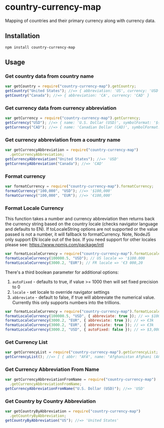 # country-currency-map

Mapping of countries and their primary currency along with currency data.

## Installation

    npm install country-currency-map

## Usage

### Get country data from country name

```js
var getCountry = require("country-currency-map").getCountry;
getCountry("United States"); //=> { abbreviation: 'US', currency: 'USD' }
getCountry("Canada"); //=> { abbreviation: 'CA', currency: 'CAD' }
```

### Get currency data from currency abbreviation

```js
var getCurrency = require("country-currency-map").getCurrency;
getCurrency("USD"); //=> { name: 'U.S. Dollar (USD)', symbolFormat: '${#}' }
getCurrency("CAD"); //=> { name: 'Canadian Dollar (CAD)', symbolFormat: 'C${#}' }
```

### Get currency abbreviation from a country name

```js
var getCurrencyAbbreviation = require("country-currency-map")
  .getCurrencyAbbreviation;
getCurrencyAbbreviation("United States"); //=> 'USD'
getCurrencyAbbreviation("Canada"); //=> 'CAD'
```

### Format currency

```js
var formatCurrency = require("country-currency-map").formatCurrency;
formatCurrency("100,000", "USD"); //=> '$100,000'
formatCurrency("100,000", "EUR"); //=> '€100,000'
```

### Format Locale Currency

This function takes a number and currency abbreviation then returns back the currency string based on the country locale (checks navigator language and defaults to EN). If toLocaleString options are not supported or the value passed is not a number, it will fallback to formatCurrency. Note, NodeJS only support EN locale out of the box. If you need support for other locales please see: https://www.npmjs.com/package/intl

```js
var formatLocaleCurrency = require("country-currency-map").formatLocaleCurrency;
formatLocaleCurrency(100000.5, "USD"); // US locale => '$100.000
formatLocaleCurrency(3000.2, "EUR"); // FR locale => '€3 000,20
```

There's a third boolean parameter for additional options:

1. `autoFixed` - defaults to true, if value >= 1000 then will set fixed precision to 0
1. `locale` - set locale to override navigator settings
1. `abbreviate` - default to false, if true will abbreviate the numerical value. Currently this only supports numbers into the trillions.

```js
var formatLocaleCurrency = require("country-currency-map").formatLocaleCurrency;
formatLocaleCurrency(100000.5, "USD", { abbreviate: true }); // => $100k
formatLocaleCurrency(3000.2, "EUR", { abbreviate: true }); // => €3k
formatLocaleCurrency(3000.2, "EUR", { abbreviate: true }); // => €3k
formatLocaleCurrency(3000.2, "USD", { autoFixed: false }); // => $3,000.20
```

### Get Currency List

```js
var getCurrencyList = require("country-currency-map").getCurrencyList;
getCurrencyList(); //=> [ { abbr: "AFA", name: "Afghanistan Afghani (AFA)", symbolFormat: "AFA {#}" }, { abbr: "ALL", name: "Albanian Lek (ALL)", symbolFormat:, "ALL {#}" }, ... ]
```

### Get Currency Abbreviation From Name

```js
var getCurrencyAbbreviationFromName = require("country-currency-map")
  .getCurrencyAbbreviationFromName;
getCurrencyAbbreviationFromName("U.S. Dollar (USD)"); //=> 'USD'
```

### Get Country by Country Abbreviation

```js
var getCountryByAbbreviation = require("country-currency-map")
  .getCountryByAbbreviation;
getCountryByAbbreviation("US"); //=> 'United States'
```
